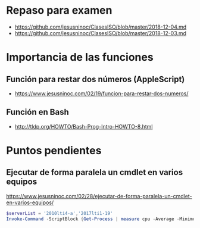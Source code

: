 # Repaso para examen
* https://github.com/jesusninoc/ClasesISO/blob/master/2018-12-04.md
* https://github.com/jesusninoc/ClasesISO/blob/master/2018-12-03.md

# Importancia de las funciones
## Función para restar dos números (AppleScript)
* https://www.jesusninoc.com/02/19/funcion-para-restar-dos-numeros/
## Función en Bash
* http://tldp.org/HOWTO/Bash-Prog-Intro-HOWTO-8.html

# Puntos pendientes
## Ejecutar de forma paralela un cmdlet en varios equipos
https://www.jesusninoc.com/02/28/ejecutar-de-forma-paralela-un-cmdlet-en-varios-equipos/
```PowerShell
$serverList = '2010lti4-a','2017lti1-19'
Invoke-Command -ScriptBlock {Get-Process | measure cpu -Average -Minimum -Maximum} -ComputerName $serverList
```
